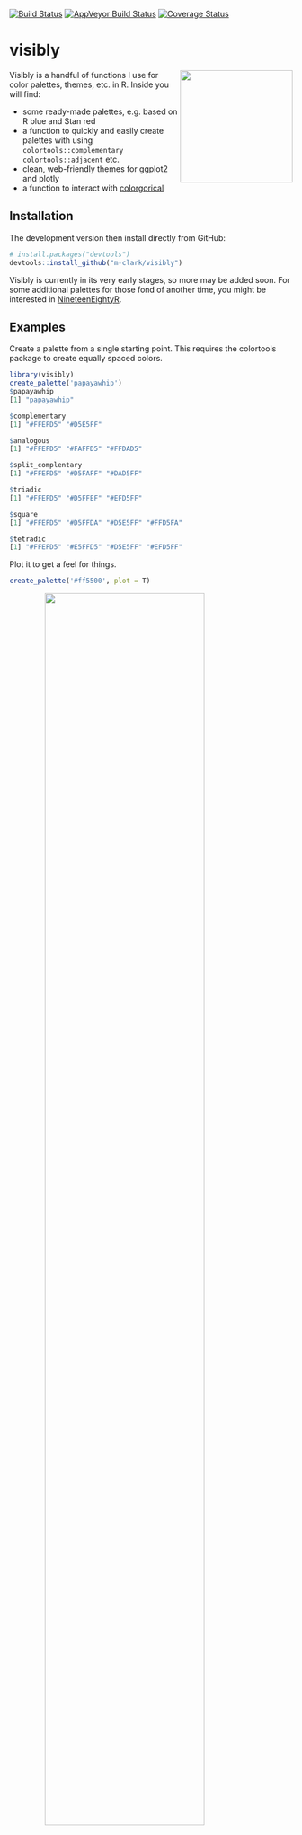 [![Build
Status](https://travis-ci.org/m-clark/visibly.svg?branch=master)](https://travis-ci.org/m-clark/visibly)
[![AppVeyor Build
Status](https://ci.appveyor.com/api/projects/status/github/m-clark/visibly?branch=master&svg=true)](https://ci.appveyor.com/project/m-clark/visibly)
[![Coverage
Status](https://img.shields.io/codecov/c/github/m-clark/visibly/master.svg)](https://codecov.io/github/m-clark/visibly?branch=master)

# visibly

<img src="man/figures/visibly_hex.png" align="right" width = 200/>

Visibly is a handful of functions I use for color palettes, themes, etc.
in R. Inside you will find:

  - some ready-made palettes, e.g. based on R blue and Stan red
  - a function to quickly and easily create palettes with using
    `colortools::complementary` `colortools::adjacent` etc.
  - clean, web-friendly themes for ggplot2 and plotly
  - a function to interact with
    [colorgorical](http://vrl.cs.brown.edu/color/)

## Installation

The development version then install directly from GitHub:

``` r
# install.packages("devtools")
devtools::install_github("m-clark/visibly")
```

Visibly is currently in its very early stages, so more may be added
soon. For some additional palettes for those fond of another time, you
might be interested in
[NineteenEightyR](https://github.com/m-clark/NineteenEightyR).

## Examples

Create a palette from a single starting point. This requires the
<span class="pack">colortools</span> package to create equally spaced
colors.

``` r
library(visibly)
create_palette('papayawhip')
$papayawhip
[1] "papayawhip"

$complementary
[1] "#FFEFD5" "#D5E5FF"

$analogous
[1] "#FFEFD5" "#FAFFD5" "#FFDAD5"

$split_complentary
[1] "#FFEFD5" "#D5FAFF" "#DAD5FF"

$triadic
[1] "#FFEFD5" "#D5FFEF" "#EFD5FF"

$square
[1] "#FFEFD5" "#D5FFDA" "#D5E5FF" "#FFD5FA"

$tetradic
[1] "#FFEFD5" "#E5FFD5" "#D5E5FF" "#EFD5FF"
```

Plot it to get a feel for
things.

``` r
create_palette('#ff5500', plot = T)
```

<img src="man/figures/README-plot-1.png" width="75%" style="display: block; margin: auto;" />

    $`#ff5500`
    [1] "#ff5500"
    
    $complementary
    [1] "#FF5500" "#00AAFF"
    
    $analogous
    [1] "#FF5500" "#FFD500" "#FF002B"
    
    $split_complentary
    [1] "#FF5500" "#00FFD4" "#002BFF"
    
    $triadic
    [1] "#FF5500" "#00FF55" "#5500FF"
    
    $square
    [1] "#FF5500" "#2AFF00" "#00AAFF" "#D500FF"
    
    $tetradic
    [1] "#FF5500" "#AAFF00" "#00AAFF" "#5500FF"

There are some other options to express.

``` r
create_palette('#ff5500', 
               alpha = .5, 
               plot = T, 
               name = 'orange_you_glad_you_have_this_color')
```

<img src="man/figures/README-plot2-1.png" width="75%" style="display: block; margin: auto;" /><img src="man/figures/README-plot2-2.png" width="75%" style="display: block; margin: auto;" />

    $orange_you_glad_you_have_this_color
    [1] "#FF550080"
    
    $complementary
    [1] "#FF550080" "#00AAFF80"
    
    $analogous
    [1] "#FF550080" "#FFD50080" "#FF002B80"
    
    $split_complentary
    [1] "#FF550080" "#00FFD480" "#002BFF80"
    
    $triadic
    [1] "#FF550080" "#00FF5580" "#5500FF80"
    
    $square
    [1] "#FF550080" "#2AFF0080" "#00AAFF80" "#D500FF80"
    
    $tetradic
    [1] "#FF550080" "#AAFF0080" "#00AAFF80" "#5500FF80"

One of the built-in palettes is based on R’s blue. Others are based on
[Stan’s](https://github.com/stan-dev/stan) red,
[plotly’s](https://github.com/ropensci/plotly) base colors, and the
red-blue palette from
[RColorBrewer](https://github.com/cran/RColorBrewer/blob/master/R/ColorBrewer.R).

``` r
palettes$Rblue
$Rblue
[1] "#1f65b7"

$complementary
[1] "#1f65b7" "#b7701f"

$monochromatic
[1] "#1f65b7" "#366caa" "#4a719e" "#5a7491"

$analogous
[1] "#1f65b7" "#241fb7" "#1fb2b7"

$split_complementary
[1] "#1f65b7" "#b2b71f" "#b7241f"

$triadic
[1] "#1f65b7" "#66b71f" "#b71f66"

$tetradic
[1] "#1f65b7" "#b7701f" "#66b71f" "#701fb7"
```

A clean theme for <span class="pack">plotly</span>.

``` r
library(plotly)
mtcars %>% 
  plot_ly(x=~wt, y=~mpg, color=~cyl) %>% 
  add_markers(size =~ I(20)) %>% 
  theme_plotly()
```

<img src="man/figures/README-example4-1.png" width="75%" style="display: block; margin: auto;" />

Plot some model coefficients. Requires the
<span class="pack">scico</span> package.

``` r
fit_lm = lm(mpg ~ ., mtcars)
plot_coefficients(fit_lm)
```

<img src="man/figures/README-lm0-1.png" width="75%" style="display: block; margin: auto;" />

See the [website](https://m-clark.github.io/visibly/) for more.
